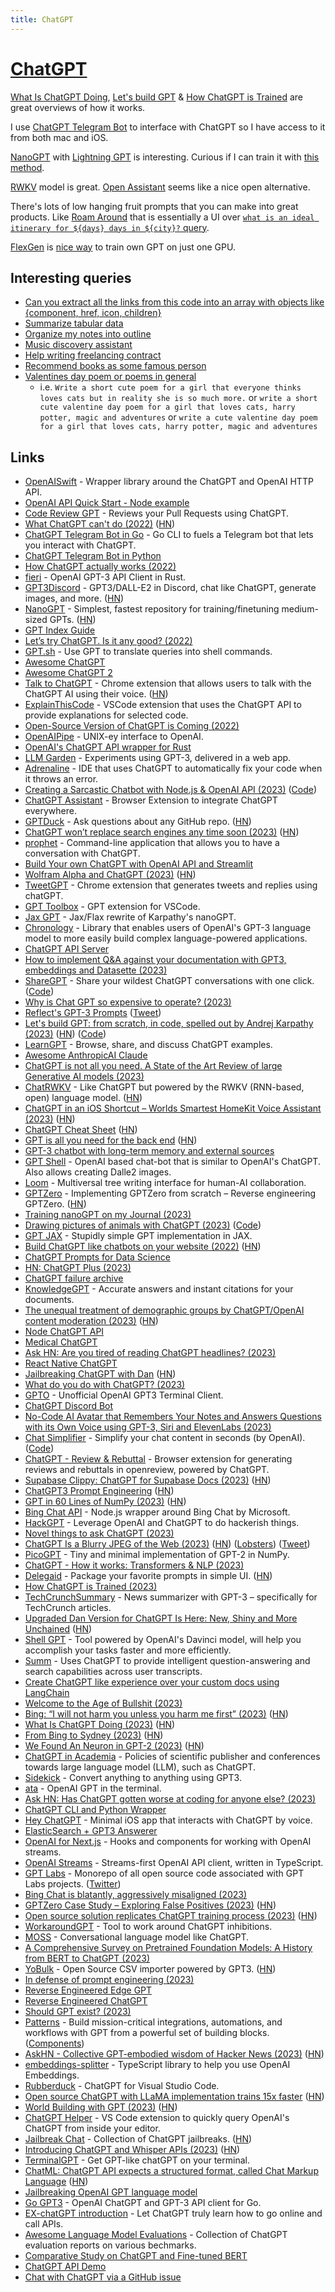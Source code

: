 ```yaml
---
title: ChatGPT
---
```


# [ChatGPT](https://chat.openai.com/chat)

[What Is ChatGPT Doing](https://writings.stephenwolfram.com/2023/02/what-is-chatgpt-doing-and-why-does-it-work/), [Let's build GPT](https://www.youtube.com/watch?v=kCc8FmEb1nY) & [How ChatGPT is Trained](https://www.youtube.com/watch?v=VPRSBzXzavo) are great overviews of how it works.

I use [ChatGPT Telegram Bot](https://github.com/m1guelpf/chatgpt-telegram) to interface with ChatGPT so I have access to it from both mac and iOS.

[NanoGPT](https://github.com/karpathy/nanoGPT) with [Lightning GPT](https://github.com/Lightning-AI/lightning-GPT) is interesting. Curious if I can train it with [this method](https://github.com/JonasGeiping/cramming).

[RWKV](https://github.com/BlinkDL/RWKV-LM) model is great. [Open Assistant](https://github.com/LAION-AI/Open-Assistant) seems like a nice open alternative.

There's lots of low hanging fruit prompts that you can make into great products. Like [Roam Around](https://www.roamaround.io/) that is essentially a UI over [`what is an ideal itinerary for ${days} days in ${city}?` query](https://github.com/dabit3/gpt-travel-advisor/blob/main/pages/api/get-itinerary.ts#L42).

[FlexGen](https://github.com/Ying1123/FlexGen) is [nice way](https://news.ycombinator.com/item?id=34869960) to train own GPT on just one GPU.

## Interesting queries

- [Can you extract all the links from this code into an array with objects like {component, href, icon, children}](https://showgpt.co/s/QwdOvZon)
- [Summarize tabular data](https://twitter.com/jaukia/status/1601569254998159362)
- [Organize my notes into outline](https://twitter.com/danshipper/status/1611134727011844098)
- [Music discovery assistant](https://twitter.com/nikitavoloboev/status/1613261011922083840)
- [Help writing freelancing contract](https://twitter.com/dannypostmaa/status/1617132416690458625)
- [Recommend books as some famous person](https://twitter.com/spakhm/status/1624947320839376897)
- [Valentines day poem or poems in general](https://twitter.com/maccaw/status/1625667601312489472)
  - i.e. `Write a short cute poem for a girl that everyone thinks loves cats but in reality she is so much more.` or `write a short cute valentine day poem for a girl that loves cats, harry potter, magic and adventures` or `write a cute valentine day poem for a girl that loves cats, harry potter, magic and adventures`

## Links

- [OpenAISwift](https://github.com/adamrushy/OpenAISwift) - Wrapper library around the ChatGPT and OpenAI HTTP API.
- [OpenAI API Quick Start - Node example](https://github.com/openai/openai-quickstart-node)
- [Code Review GPT](https://github.com/sturdy-dev/codereview.gpt) - Reviews your Pull Requests using ChatGPT.
- [What ChatGPT can't do (2022)](https://auerstack.substack.com/p/what-chatgpt-cant-do) ([HN](https://news.ycombinator.com/item?id=34121380))
- [ChatGPT Telegram Bot in Go](https://github.com/m1guelpf/chatgpt-telegram) - Go CLI to fuels a Telegram bot that lets you interact with ChatGPT.
- [ChatGPT Telegram Bot in Python](https://github.com/altryne/chatGPT-telegram-bot)
- [How ChatGPT actually works (2022)](https://www.assemblyai.com/blog/how-chatgpt-actually-works/)
- [fieri](https://github.com/lbkolev/fieri) - OpenAI GPT-3 API Client in Rust.
- [GPT3Discord](https://github.com/Kav-K/GPT3Discord) - GPT3/DALL-E2 in Discord, chat like ChatGPT, generate images, and more. ([HN](https://news.ycombinator.com/item?id=34168467))
- [NanoGPT](https://github.com/karpathy/nanoGPT) - Simplest, fastest repository for training/finetuning medium-sized GPTs. ([HN](https://news.ycombinator.com/item?id=34336386))
- [GPT Index Guide](https://twitter.com/jerryjliu0/status/1608632335695745024)
- [Let’s try ChatGPT. Is it any good? (2022)](https://www.youtube.com/watch?v=q2A-MkGjvmI)
- [GPT.sh](https://github.com/shorwood/gptsh) - Use GPT to translate queries into shell commands.
- [Awesome ChatGPT](https://github.com/Kamigami55/awesome-chatgpt)
- [Awesome ChatGPT 2](https://github.com/eon01/awesome-chatgpt)
- [Talk to ChatGPT](https://github.com/C-Nedelcu/talk-to-chatgpt) - Chrome extension that allows users to talk with the ChatGPT AI using their voice. ([HN](https://news.ycombinator.com/item?id=34859781))
- [ExplainThisCode](https://github.com/evyatar9/ExplainThisCode) - VSCode extension that uses the ChatGPT API to provide explanations for selected code.
- [Open-Source Version of ChatGPT is Coming (2022)](https://metaroids.com/news/an-open-source-version-of-chatgpt-is-coming/)
- [OpenAIPipe](https://github.com/Aesthetikx/openai_pipe) - UNIX-ey interface to OpenAI.
- [OpenAI's ChatGPT API wrapper for Rust](https://github.com/Maxuss/chatgpt_rs)
- [LLM Garden](https://github.com/ianb/llm-garden) - Experiments using GPT-3, delivered in a web app.
- [Adrenaline](https://github.com/shobrook/adrenaline) - IDE that uses ChatGPT to automatically fix your code when it throws an error.
- [Creating a Sarcastic Chatbot with Node.js & OpenAI API (2023)](https://medium.com/@adam_92987/sarcastic-gpt-3-chatbot-who-can-remember-anything-built-in-node-js-openai-api-a84d64d5febc) ([Code](https://github.com/iceener/tuesday-chatbot-gpt-3))
- [ChatGPT Assistant](https://github.com/msfrisbie/chat-gpt-assistant) - Browser Extension to integrate ChatGPT everywhere.
- [GPTDuck](https://www.gptduck.com/) - Ask questions about any GitHub repo. ([HN](https://news.ycombinator.com/item?id=34262587))
- [ChatGPT won’t replace search engines any time soon (2023)](https://www.algolia.com/blog/ai/why-chatgpt-wont-replace-search-engines-any-time-soon/) ([HN](https://news.ycombinator.com/item?id=34291565))
- [prophet](https://github.com/musikalkemist/prophet) - Command-line application that allows you to have a conversation with ChatGPT.
- [Build Your own ChatGPT with OpenAI API and Streamlit](https://github.com/afizs/chatgpt-clone)
- [Wolfram Alpha and ChatGPT (2023)](https://writings.stephenwolfram.com/2023/01/wolframalpha-as-the-way-to-bring-computational-knowledge-superpowers-to-chatgpt/) ([HN](https://news.ycombinator.com/item?id=34322033))
- [TweetGPT](https://github.com/yaroslav-n/tweetGPT) - Chrome extension that generates tweets and replies using chatGPT.
- [GPT Toolbox](https://github.com/CedricGuillemet/GPT-Toolbox) - GPT extension for VSCode.
- [Jax GPT](https://github.com/jenkspt/gpt-jax) - Jax/Flax rewrite of Karpathy's nanoGPT.
- [Chronology](https://github.com/OthersideAI/chronology) - Library that enables users of OpenAI's GPT-3 language model to more easily build complex language-powered applications.
- [ChatGPT API Server](https://github.com/ChatGPT-Hackers/ChatGPT-API-server)
- [How to implement Q&A against your documentation with GPT3, embeddings and Datasette (2023)](https://simonwillison.net/2023/Jan/13/semantic-search-answers/)
- [ShareGPT](https://sharegpt.com/) - Share your wildest ChatGPT conversations with one click. ([Code](https://github.com/domeccleston/sharegpt))
- [Why is Chat GPT so expensive to operate? (2023)](https://news.ycombinator.com/item?id=34390123)
- [Reflect's GPT-3 Prompts](https://gist.github.com/maccman/e0576c40f321b81e996ca91a8152d2f4) ([Tweet](https://twitter.com/maccaw/status/1615361066451566594))
- [Let's build GPT: from scratch, in code, spelled out by Andrej Karpathy (2023)](https://www.youtube.com/watch?v=kCc8FmEb1nY) ([HN](https://news.ycombinator.com/item?id=34414716)) ([Code](https://github.com/karpathy/ng-video-lecture))
- [LearnGPT](https://www.learngpt.com/) - Browse, share, and discuss ChatGPT examples.
- [Awesome AnthropicAI Claude](https://github.com/taranjeet/awesome-claude)
- [ChatGPT is not all you need. A State of the Art Review of large Generative AI models (2023)](https://arxiv.org/abs/2301.04655)
- [ChatRWKV](https://github.com/BlinkDL/ChatRWKV) - Like ChatGPT but powered by the RWKV (RNN-based, open) language model. ([HN](https://news.ycombinator.com/item?id=34445873))
- [ChatGPT in an iOS Shortcut – Worlds Smartest HomeKit Voice Assistant (2023)](https://matemarschalko.medium.com/chatgpt-in-an-ios-shortcut-worlds-smartest-homekit-voice-assistant-9a33b780007a) ([HN](https://news.ycombinator.com/item?id=34475005))
- [ChatGPT Cheat Sheet](https://drive.google.com/file/d/1UOfN0iB_A0rEGYc2CbYnpIF44FupQn2I/view) ([HN](https://news.ycombinator.com/item?id=34503723))
- [GPT is all you need for the back end](https://github.com/TheAppleTucker/backend-GPT) ([HN](https://news.ycombinator.com/item?id=34503418))
- [GPT-3 chatbot with long-term memory and external sources](https://github.com/daveshap/LongtermChatExternalSources)
- [GPT Shell](https://github.com/firtoz/GPT-Shell) - OpenAI based chat-bot that is similar to OpenAI's ChatGPT. Also allows creating Dalle2 images.
- [Loom](https://github.com/socketteer/loom) - Multiversal tree writing interface for human-AI collaboration.
- [GPTZero](https://github.com/BurhanUlTayyab/GPTZero) - Implementing GPTZero from scratch – Reverse engineering GPTZero. ([HN](https://news.ycombinator.com/item?id=34557382))
- [Training nanoGPT on my Journal (2023)](https://hut.pm/nanogpt.html)
- [Drawing pictures of animals with ChatGPT (2023)](https://george.mand.is/2023/01/drawing-pictures-of-animals-with-chatgpt/) ([Code](https://github.com/georgemandis/chatgpt-svgs))
- [GPT JAX](https://github.com/jaymody/gpt-jax) - Stupidly simple GPT implementation in JAX.
- [Build ChatGPT like chatbots on your website (2022)](https://pub.towardsai.net/build-chatgpt-like-chatbots-with-customized-knowledge-for-your-websites-using-simple-programming-f393206c6626) ([HN](https://news.ycombinator.com/item?id=34566070))
- [ChatGPT Prompts for Data Science](https://github.com/travistangvh/ChatGPT-Data-Science-Prompts)
- [HN: ChatGPT Plus (2023)](https://news.ycombinator.com/item?id=34614796)
- [ChatGPT failure archive](https://github.com/giuven95/chatgpt-failures)
- [KnowledgeGPT](https://github.com/mmz-001/knowledge_gpt) - Accurate answers and instant citations for your documents.
- [The unequal treatment of demographic groups by ChatGPT/OpenAI content moderation (2023)](https://davidrozado.substack.com/p/openaicms) ([HN](https://news.ycombinator.com/item?id=34625001))
- [Node ChatGPT API](https://github.com/waylaidwanderer/node-chatgpt-api)
- [Medical ChatGPT](https://github.com/lucidrains/medical-chatgpt)
- [Ask HN: Are you tired of reading ChatGPT headlines? (2023)](https://news.ycombinator.com/item?id=34657854)
- [React Native ChatGPT](https://github.com/rgommezz/react-native-chatgpt)
- [Jailbreaking ChatGPT with Dan](https://twitter.com/venturetwins/status/1622243944649347074) ([HN](https://news.ycombinator.com/item?id=34676043))
- [What do you do with ChatGPT? (2023)](https://www.reddit.com/r/ChatGPT/comments/10ujeua/what_do_you_do_with_chatgpt_please_share_top_10/)
- [GPTO](https://github.com/alanvardy/gpto) - Unofficial OpenAI GPT3 Terminal Client.
- [ChatGPT Discord Bot](https://github.com/Zero6992/chatGPT-discord-bot)
- [No-Code AI Avatar that Remembers Your Notes and Answers Questions with its Own Voice using GPT-3, Siri and ElevenLabs (2023)](https://medium.com/@overment/no-code-ai-avatar-that-remembers-your-notes-and-answers-questions-with-its-own-voice-using-gpt-3-1f69bfa7dea6)
- [Chat Simplifier](https://chat-simplifier.imzbb.cc/) - Simplify your chat content in seconds (by OpenAI). ([Code](https://github.com/zhengbangbo/chat-simplifier))
- [ChatGPT - Review & Rebuttal](https://github.com/LinXueyuanStdio/chatgpt-review-rebuttal-extension) - Browser extension for generating reviews and rebuttals in openreview, powered by ChatGPT.
- [Supabase Clippy: ChatGPT for Supabase Docs (2023)](https://supabase.com/blog/chatgpt-supabase-docs) ([HN](https://news.ycombinator.com/item?id=34695306))
- [ChatGPT3 Prompt Engineering](https://github.com/mattnigh/ChatGPT3-Free-Prompt-List) ([HN](https://news.ycombinator.com/item?id=34702915))
- [GPT in 60 Lines of NumPy (2023)](https://jaykmody.com/blog/gpt-from-scratch/) ([HN](https://news.ycombinator.com/item?id=34726115))
- [Bing Chat API](https://github.com/transitive-bullshit/bing-chat) - Node.js wrapper around Bing Chat by Microsoft.
- [HackGPT](https://github.com/NoDataFound/hackGPT) - Leverage OpenAI and ChatGPT to do hackerish things.
- [Novel things to ask ChatGPT (2023)](https://www.reddit.com/r/ChatGPT/comments/10xwms7/ok_i_have_played_with_chatgpt_for_a_week_now_it/)
- [ChatGPT Is a Blurry JPEG of the Web (2023)](https://www.newyorker.com/tech/annals-of-technology/chatgpt-is-a-blurry-jpeg-of-the-web) ([HN](https://news.ycombinator.com/item?id=34724477)) ([Lobsters](https://lobste.rs/s/9xa8m5/chatgpt_is_blurry_jpeg_web)) ([Tweet](https://twitter.com/AndrewLampinen/status/1624422478045913090))
- [PicoGPT](https://github.com/jaymody/picoGPT) - Tiny and minimal implementation of GPT-2 in NumPy.
- [ChatGPT - How it works: Transformers & NLP (2023)](https://www.youtube.com/watch?v=6tzn5-XlhwU&list=PLaJCKi8Nk1hwaMUYxJMiM3jTB2o58A6WY&index=5&t=4s)
- [Delegaid](https://www.delegaid.ai/create) - Package your favorite prompts in simple UI. ([HN](https://news.ycombinator.com/item?id=34752960))
- [How ChatGPT is Trained (2023)](https://www.youtube.com/watch?v=VPRSBzXzavo)
- [TechCrunchSummary](https://github.com/Nutlope/news-summarizer) - News summarizer with GPT-3 – specifically for TechCrunch articles.
- [Upgraded Dan Version for ChatGPT Is Here: New, Shiny and More Unchained](https://medium.com/@neonforge/upgraded-dan-version-for-chatgpt-is-here-new-shiny-and-more-unchained-63d82919d804) ([HN](https://news.ycombinator.com/item?id=34768195))
- [Shell GPT](https://github.com/TheR1D/shell_gpt) - Tool powered by OpenAI's Davinci model, will help you accomplish your tasks faster and more efficiently.
- [Summ](https://github.com/yasyf/summ) - Uses ChatGPT to provide intelligent question-answering and search capabilities across user transcripts.
- [Create ChatGPT like experience over your custom docs using LangChain](https://github.com/hwchase17/chat-your-data)
- [Welcome to the Age of Bullshit (2023)](https://erikmcclure.com/blog/age-of-bullshit/)
- [Bing: “I will not harm you unless you harm me first” (2023)](https://simonwillison.net/2023/Feb/15/bing/) ([HN](https://news.ycombinator.com/item?id=34804874))
- [What Is ChatGPT Doing (2023)](https://writings.stephenwolfram.com/2023/02/what-is-chatgpt-doing-and-why-does-it-work/) ([HN](https://news.ycombinator.com/item?id=34796611))
- [From Bing to Sydney (2023)](https://stratechery.com/2023/from-bing-to-sydney-search-as-distraction-sentient-ai/) ([HN](https://news.ycombinator.com/item?id=34804387))
- [We Found An Neuron in GPT-2 (2023)](https://clementneo.com/posts/2023/02/11/we-found-an-neuron) ([HN](https://news.ycombinator.com/item?id=34821414))
- [ChatGPT in Academia](https://github.com/ymcui/ChatGPT-in-Academia) - Policies of scientific publisher and conferences towards large language model (LLM), such as ChatGPT.
- [Sidekick](https://github.com/dcposch/sidekick) - Convert anything to anything using GPT3.
- [ata](https://github.com/rikhuijzer/ata) - OpenAI GPT in the terminal.
- [Ask HN: Has ChatGPT gotten worse at coding for anyone else? (2023)](https://news.ycombinator.com/item?id=34848353)
- [ChatGPT CLI and Python Wrapper](https://github.com/mmabrouk/chatgpt-wrapper)
- [Hey ChatGPT](https://github.com/ynagatomo/HeyChatGPT) - Minimal iOS app that interacts with ChatGPT by voice.
- [ElasticSearch + GPT3 Answerer](https://github.com/hunkim/es-gpt)
- [OpenAI for Next.js](https://github.com/gptlabs/nextjs-openai) - Hooks and components for working with OpenAI streams.
- [OpenAI Streams](https://github.com/gptlabs/openai-streams) - Streams-first OpenAI API client, written in TypeScript.
- [GPT Labs](https://github.com/gptlabs/tools) - Monorepo of all open source code associated with GPT Labs projects. ([Twitter](https://twitter.com/gptlabs))
- [Bing Chat is blatantly, aggressively misaligned (2023)](https://www.lesswrong.com/posts/jtoPawEhLNXNxvgTT/bing-chat-is-blatantly-aggressively-misaligned)
- [GPTZero Case Study – Exploring False Positives (2023)](https://gonzoknows.com/posts/GPTZero-Case-Study/) ([HN](https://news.ycombinator.com/item?id=34858307))
- [Open source solution replicates ChatGPT training process (2023)](https://www.hpc-ai.tech/blog/colossal-ai-chatgpt) ([HN](https://news.ycombinator.com/item?id=34858460))
- [WorkaroundGPT](https://github.com/prakhar897/workaround-gpt) - Tool to work around ChatGPT inhibitions.
- [MOSS](https://github.com/txsun1997/MOSS) - Conversational language model like ChatGPT.
- [A Comprehensive Survey on Pretrained Foundation Models: A History from BERT to ChatGPT (2023)](https://arxiv.org/abs/2302.09419)
- [YoBulk](https://github.com/yobulkdev/yobulkdev) - Open Source CSV importer powered by GPT3. ([HN](https://news.ycombinator.com/item?id=34881286))
- [In defense of prompt engineering (2023)](https://simonwillison.net/2023/Feb/21/in-defense-of-prompt-engineering/)
- [Reverse Engineered Edge GPT](https://github.com/acheong08/EdgeGPT)
- [Reverse Engineered ChatGPT](https://github.com/acheong08/ChatGPT)
- [Should GPT exist? (2023)](https://scottaaronson.blog/?p=7042)
- [Patterns](https://www.patterns.app/) - Build mission-critical integrations, automations, and workflows with GPT from a powerful set of building blocks. ([Components](https://github.com/patterns-app/patterns-components))
- [AskHN - Collective GPT-embodied wisdom of Hacker News (2023)](https://www.patterns.app/blog/2023/02/19/ask-hn-gpt-embeddings-question-answering/) ([HN](https://news.ycombinator.com/item?id=34897773))
- [embeddings-splitter](https://github.com/another-ai/embeddings-splitter) - TypeScript library to help you use OpenAI Embeddings.
- [Rubberduck](https://github.com/rubberduck-ai/rubberduck-vscode) - ChatGPT for Visual Studio Code.
- [Open source ChatGPT with LLaMA implementation trains 15x faster](https://github.com/nebuly-ai/nebullvm/tree/main/apps/accelerate/chatllama) ([HN](https://news.ycombinator.com/item?id=34956807))
- [World Building with GPT (2023)](https://ianbicking.org/blog/2023/02/world-building-with-gpt.html) ([HN](https://news.ycombinator.com/item?id=34967515))
- [ChatGPT Helper](https://github.com/kiranvshah/chatgpt-helper) - VS Code extension to quickly query OpenAI's ChatGPT from inside your editor.
- [Jailbreak Chat](https://www.jailbreakchat.com/) - Collection of ChatGPT jailbreaks. ([HN](https://news.ycombinator.com/item?id=34972791))
- [Introducing ChatGPT and Whisper APIs (2023)](https://openai.com/blog/introducing-chatgpt-and-whisper-apis) ([HN](https://news.ycombinator.com/item?id=34985848))
- [TerminalGPT](https://github.com/jucasoliveira/terminalGPT) - Get GPT-like chatGPT on your terminal.
- [ChatML: ChatGPT API expects a structured format, called Chat Markup Language](https://github.com/openai/openai-python/blob/main/chatml.md) ([HN](https://news.ycombinator.com/item?id=34988748))
- [Jailbreaking OpenAI GPT language model](https://github.com/tg12/gpt_jailbreak_status)
- [Go GPT3](https://github.com/sashabaranov/go-gpt3) - OpenAI ChatGPT and GPT-3 API client for Go.
- [EX-chatGPT introduction](https://github.com/circlestarzero/EX-chatGPT) - Let ChatGPT truly learn how to go online and call APIs.
- [Awesome Language Model Evaluations](https://github.com/Spico197/awesome-lm-evaluation) - Collection of ChatGPT evaluation reports on various bechmarks.
- [Comparative Study on ChatGPT and Fine-tuned BERT](https://github.com/WHU-ZQH/ChatGPT-vs.-BERT)
- [ChatGPT API Demo](https://github.com/ddiu8081/chatgpt-demo)
- [Chat with ChatGPT via a GitHub issue](https://github.com/second-state/chat-with-chatgpt)
